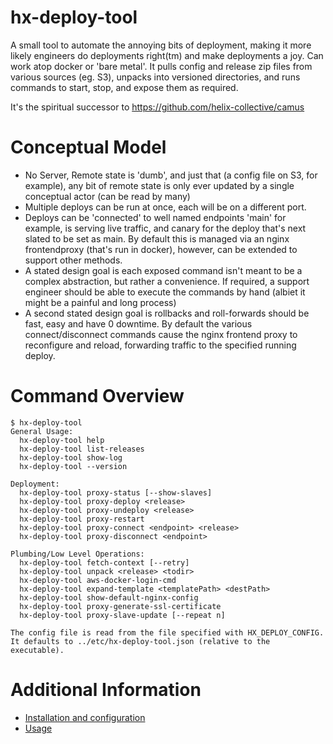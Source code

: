 # hx-deploy-tool

A small tool to automate the annoying bits of deployment, making it more likely engineers do deployments right(tm)
and make deployments a joy. Can work atop docker or 'bare metal'. It pulls config and release zip files from
various sources (eg. S3), unpacks into versioned directories, and runs commands to start, stop, and expose
them as required.

It's the spiritual successor to https://github.com/helix-collective/camus

# Conceptual Model

  - No Server, Remote state is 'dumb', and just that (a config file on S3, for example), any bit of remote state
    is only ever updated by a single conceptual actor (can be read by many)
  - Multiple deploys can be run at once, each will be on a different port.
  - Deploys can be 'connected' to well named endpoints 'main' for example, is serving live traffic, and canary for the   deploy that's next slated to be set as main. By default this is managed via an nginx frontendproxy (that's run in docker), however, can be extended to support other methods.
  - A stated design goal is each exposed command isn't meant to be a complex abstraction, but rather a convenience. If required, a support engineer should be able to execute the commands by hand (albiet it might be a painful and long process)
  - A second stated design goal is rollbacks and roll-forwards should be fast, easy and have 0 downtime. By default the various connect/disconnect commands cause the nginx frontend proxy to reconfigure and reload, forwarding traffic to the specified running deploy.

# Command Overview

```
$ hx-deploy-tool
General Usage:
  hx-deploy-tool help
  hx-deploy-tool list-releases
  hx-deploy-tool show-log
  hx-deploy-tool --version

Deployment:
  hx-deploy-tool proxy-status [--show-slaves]
  hx-deploy-tool proxy-deploy <release>
  hx-deploy-tool proxy-undeploy <release>
  hx-deploy-tool proxy-restart
  hx-deploy-tool proxy-connect <endpoint> <release>
  hx-deploy-tool proxy-disconnect <endpoint>

Plumbing/Low Level Operations:
  hx-deploy-tool fetch-context [--retry]
  hx-deploy-tool unpack <release> <todir>
  hx-deploy-tool aws-docker-login-cmd
  hx-deploy-tool expand-template <templatePath> <destPath>
  hx-deploy-tool show-default-nginx-config
  hx-deploy-tool proxy-generate-ssl-certificate
  hx-deploy-tool proxy-slave-update [--repeat n]

The config file is read from the file specified with HX_DEPLOY_CONFIG.
It defaults to ../etc/hx-deploy-tool.json (relative to the executable).
```

# Additional Information

- [Installation and configuration](docs/installation.md)
- [Usage](docs/help.md)

